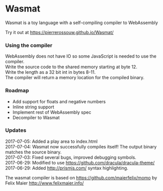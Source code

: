 # Wasmat
Wasmat is a toy language with a self-compiling compiler to WebAssembly

Try it out at https://pierrerossouw.github.io/Wasmat/

### Using the compiler
WebAssembly does not have IO so some JavaScript is needed to use the compiler.  
Write the source code to the shared memory starting at byte 12.  
Write the length as a 32 bit int in bytes 8-11.  
The compiler will return a memory location for the compiled binary.  

### Roadmap
- Add support for floats and negative numbers
- Inline string support
- Implement rest of WebAssembly spec
- Decompiler to Wasmat

### Updates
2017-07-05: Added a play area to index.html  
2017-07-04: Wasmat now successfully compiles itself! The output binary matches the source binary.  
2017-07-03: Fixed several bugs, improved debugging symbols.  
2017-06-29: Modified to use https://github.com/dracula/dracula-theme/  
2017-06-29: Added http://prismjs.com/ syntax highlighting.  

The wasmat compiler is based on https://github.com/maierfelix/momo by Felix Maier http://www.felixmaier.info/
